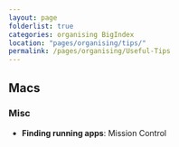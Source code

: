 ```yaml
---
layout: page
folderlist: true
categories: organising BigIndex
location: "pages/organising/tips/"
permalink: /pages/organising/Useful-Tips
---
```


## Macs

### Misc

- **Finding running apps**: Mission Control